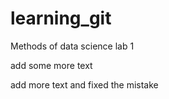 # learning_git


Methods of data science lab 1

add some more text

add more text and fixed the mistake